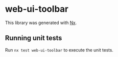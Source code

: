# web-ui-toolbar

This library was generated with [Nx](https://nx.dev).

## Running unit tests

Run `nx test web-ui-toolbar` to execute the unit tests.
